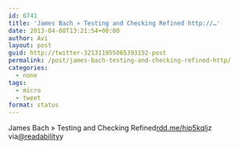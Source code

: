 ```yaml
---
id: 6741
title: 'James Bach » Testing and Checking Refined http://…'
date: 2013-04-08T13:21:54+00:00
author: Avi
layout: post
guid: http://twitter-321311955065393152-post
permalink: /post/james-bach-testing-and-checking-refined-http/
categories:
  - none
tags:
  - micro
  - tweet
format: status
---
```

James Bach » Testing and Checking Refined[rdd.me/hip5kqlj](http://rdd.me/hip5kqlj)z via[@readability](http://twitter.com/readability)y